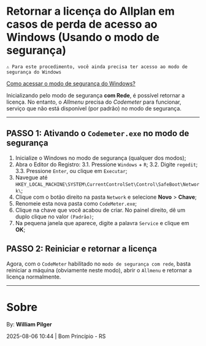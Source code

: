 # Retornar a licença do Allplan em casos de perda de acesso ao Windows (Usando o modo de segurança)

```
⚠️ Para este procedimento, você ainda precisa ter acesso ao modo de segurança do Windows
```

[Como acessar o modo de segurança do Windows?](../howTo_accessSafeMode.md)

Inicializando pelo modo de segurança **com Rede**, é possível retornar a licença.
No entanto, o *Allmenu* precisa do *Codemeter* para funcionar, serviço que não está disponível (por padrão) no modo de segurança.

---

## PASSO 1: Ativando o `Codemeter.exe` no modo de segurança

1. Inicialize o Windows no modo de segurança (qualquer dos modos);
2. Abra o Editor do Registro:
  3.1. Pressione `Windows` + `R`;
  3.2. Digite `regedit`;
  3.3. Pressione `Enter`, ou clique em `Executar`;
3. Navegue até `HKEY_LOCAL_MACHINE\SYSTEM\CurrentControlSet\Control\SafeBoot\Network\`;
4. Clique com o botão direito na pasta `Network` e selecione **Novo** > **Chave**;
5. Renomeie esta nova pasta como `CodeMeter.exe`;
6. Clique na chave que você acabou de criar. No painel direito, dê um duplo clique no valor `(Padrão)`;
7. Na pequena janela que aparece, digite a palavra `Service` e clique em **OK**;


## PASSO 2: Reiniciar e retornar a licença

Agora, com o `CodeMeter` habilitado no `modo de segurança com rede`, basta reiniciar a máquina (obviamente neste modo), abrir o `Allmenu` e retornar a licença normalmente.

---

# Sobre

By: **William Pilger**

2025-08-06 10:44 | Bom Princípio - RS
